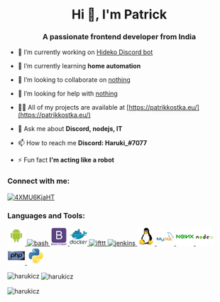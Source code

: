 <h1 align="center">Hi 👋, I'm Patrick</h1>
<h3 align="center">A passionate frontend developer from India</h3>

- 🔭 I’m currently working on [Hideko Discord bot](https://docs.hideko.eu/)

- 🌱 I’m currently learning **home automation**

- 👯 I’m looking to collaborate on [nothing](https://patrikkostka.eu/)

- 🤝 I’m looking for help with [nothing](https://patrikkostka.eu/)

- 👨‍💻 All of my projects are available at [https://patrikkostka.eu/](https://patrikkostka.eu/)

- 💬 Ask me about **Discord, nodejs, IT**

- 📫 How to reach me **Discord: Haruki_#7077**

- ⚡ Fun fact **I'm acting like a robot**

<h3 align="left">Connect with me:</h3>
<p align="left">
<a href="https://discord.gg/4XMU6KjaHT" target="blank"><img align="center" src="https://raw.githubusercontent.com/rahuldkjain/github-profile-readme-generator/master/src/images/icons/Social/discord.svg" alt="4XMU6KjaHT" height="30" width="40" /></a>
</p>

<h3 align="left">Languages and Tools:</h3>
<p align="left"> <a href="https://developer.android.com" target="_blank" rel="noreferrer"> <img src="https://raw.githubusercontent.com/devicons/devicon/master/icons/android/android-original-wordmark.svg" alt="android" width="40" height="40"/> </a> <a href="https://www.gnu.org/software/bash/" target="_blank" rel="noreferrer"> <img src="https://www.vectorlogo.zone/logos/gnu_bash/gnu_bash-icon.svg" alt="bash" width="40" height="40"/> </a> <a href="https://getbootstrap.com" target="_blank" rel="noreferrer"> <img src="https://raw.githubusercontent.com/devicons/devicon/master/icons/bootstrap/bootstrap-plain-wordmark.svg" alt="bootstrap" width="40" height="40"/> </a> <a href="https://www.docker.com/" target="_blank" rel="noreferrer"> <img src="https://raw.githubusercontent.com/devicons/devicon/master/icons/docker/docker-original-wordmark.svg" alt="docker" width="40" height="40"/> </a> <a href="https://ifttt.com/" target="_blank" rel="noreferrer"> <img src="https://www.vectorlogo.zone/logos/ifttt/ifttt-ar21.svg" alt="ifttt" width="40" height="40"/> </a> <a href="https://www.jenkins.io" target="_blank" rel="noreferrer"> <img src="https://www.vectorlogo.zone/logos/jenkins/jenkins-icon.svg" alt="jenkins" width="40" height="40"/> </a> <a href="https://www.linux.org/" target="_blank" rel="noreferrer"> <img src="https://raw.githubusercontent.com/devicons/devicon/master/icons/linux/linux-original.svg" alt="linux" width="40" height="40"/> </a> <a href="https://www.mysql.com/" target="_blank" rel="noreferrer"> <img src="https://raw.githubusercontent.com/devicons/devicon/master/icons/mysql/mysql-original-wordmark.svg" alt="mysql" width="40" height="40"/> </a> <a href="https://www.nginx.com" target="_blank" rel="noreferrer"> <img src="https://raw.githubusercontent.com/devicons/devicon/master/icons/nginx/nginx-original.svg" alt="nginx" width="40" height="40"/> </a> <a href="https://nodejs.org" target="_blank" rel="noreferrer"> <img src="https://raw.githubusercontent.com/devicons/devicon/master/icons/nodejs/nodejs-original-wordmark.svg" alt="nodejs" width="40" height="40"/> </a> <a href="https://www.php.net" target="_blank" rel="noreferrer"> <img src="https://raw.githubusercontent.com/devicons/devicon/master/icons/php/php-original.svg" alt="php" width="40" height="40"/> </a> <a href="https://www.python.org" target="_blank" rel="noreferrer"> <img src="https://raw.githubusercontent.com/devicons/devicon/master/icons/python/python-original.svg" alt="python" width="40" height="40"/> </a> </p>

<p><img align="left" src="https://github-readme-stats.vercel.app/api/top-langs?username=harukicz&show_icons=true&theme=dark&locale=en&layout=compact" alt="harukicz" /></p>

<p>&nbsp;<img align="center" src="https://github-readme-stats.vercel.app/api?username=harukicz&show_icons=true&theme=dark&locale=en" alt="harukicz" /></p>

<p><img align="center" src="https://github-readme-streak-stats.herokuapp.com/?user=harukicz&theme=dark" alt="harukicz" /></p>

